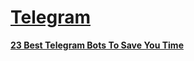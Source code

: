 # [Telegram](https://telegram.org)



[**23 Best Telegram Bots To Save You Time**](https://influencermarketinghub.com/top-telegram-bots/)

